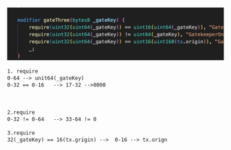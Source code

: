 

![](media/Pasted%20image%2020250515222755.png)  
```
1. require
0-64 --> unit64(_gateKey)
0-32 == 0-16   --> 17-32 -->0000



2.require
0-32 != 0-64   --> 33-64 != 0

3.require
32(_gateKey) == 16(tx.grigin) -->  0-16 --> tx.orign
```

